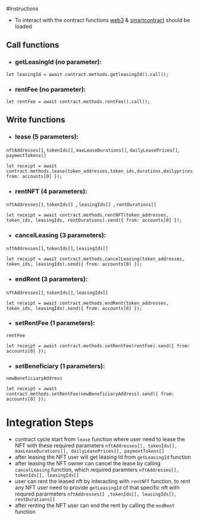 
#Instructions
- To interact with the contract functions [web3](https://github.com/ChainSafe/web3.js) & [smartcontract](https://www.ibm.com/topics/smart-contracts) should be loaded

## Call functions

- ### getLeasingId (no parameter):
```
let leasingId = await contract.methods.getleasingId().call();
```

- ### rentFee (no parameter):
```
let rentFee = await contract.methods.rentFee().call();
```

## Write functions

- ### lease (5 parameters):
```nftAddresses[]```,
```tokenIds[]```,
```maxLeaseDurations[]```,
```dailyLeasePrices[]```,
```paymentTokens[]```

```
let receipt = await contract.methods.lease(token_addresses,token_ids,durations,dailyprices,paymentTypes).send({ from: accounts[0] });
```

- ### rentNFT (4 parameters):
```nftAddresses[]```,
```tokenIds[] ```,
```leasingIds[] ```,
```rentDurations[] ```
```
let receipt = await contract.methods.rentNFT(token_addresses, token_ids, leasingIds, rentDurations).send({ from: accounts[0] });
```

- ### cancelLeasing (3 parameters):
```nftAddresses[]```,
```tokenIds[]```,
```leasingIds[]```
 ```
let receipt = await contract.methods.cancelLeasing(token_addresses, token_ids, leasingIds).send({ from: accounts[0] });
```
- ### endRent (3 parameters):
```nftAddresses[]```,
```tokenIds[]```,
```leasingIds[]```
```
let receipt = await contract.methods.endRent(token_addresses, token_ids, leasingIds).send({ from: accounts[0] });
```

- ### setRentFee (1 parameters):
```rentFee```
```
let receipt = await contract.methods.setRentFee(rentFee).send({ from: accounts[0] });
```

- ### setBeneficiary (1 parameters):
```newBeneficiaryAddress```
```
let receipt = await contract.methods.setRentFee(newBeneficiaryAddress).send({ from: accounts[0] });
```


# Integration Steps

- contract cycle start from ``lease`` function where user need to lease the NFT with these required parameters  ```nftAddresses[], tokenIds[], maxLeaseDurations[], dailyLeasePrices[], paymentTokens[]```
- after leasing the NFT user will get leasing Id from ```getLeasingId``` function
- after leasing the NFT owner can cancel the lease by calling ```cancelLeasing``` function, which required paramters ```nftAddresses[], tokenIds[], leasingIds[]```
- user can rent the leased nft by interacting with ```rentNFT``` function, to rent any NFT user need to provide ```getLeasingId``` of that specific nft with requred pararmeters ```nftAddresses[] ,tokenIds[], leasingIds[], rentDurations[] ```
- after renting the NFT user can end the rent by calling the ```endRent``` function 



